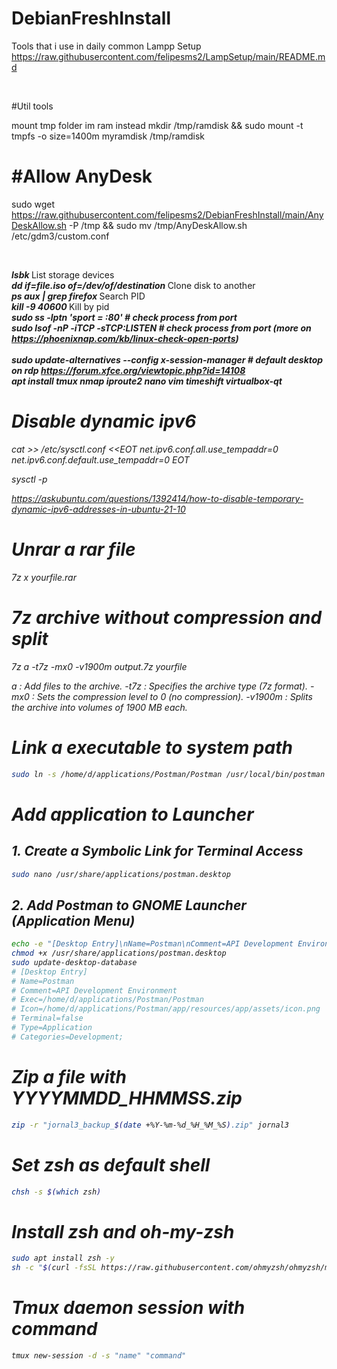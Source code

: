 # DebianFreshInstall
Tools that i use in daily common
Lampp Setup
https://raw.githubusercontent.com/felipesms2/LampSetup/main/README.md

<br>

#Util tools

mount tmp folder im ram instead
  mkdir /tmp/ramdisk  &&  sudo mount -t tmpfs -o size=1400m myramdisk /tmp/ramdisk
  
# #Allow AnyDesk

sudo wget https://raw.githubusercontent.com/felipesms2/DebianFreshInstall/main/AnyDeskAllow.sh -P /tmp && sudo mv /tmp/AnyDeskAllow.sh /etc/gdm3/custom.conf

<br>

<b><i> lsbk </b></i> List storage devices <br>
<b><i> dd if=file.iso of=/dev/of/destination </b></i> Clone disk to another <br>
<b><i> ps aux | grep firefox </b></i> Search PID <br>
<b><i> kill -9 40600 </b></i> Kill by pid <br>
<b><i> sudo ss -lptn 'sport = :80' # check process from port  <br>
<b><i> sudo lsof -nP -iTCP -sTCP:LISTEN # check process from port (more on https://phoenixnap.com/kb/linux-check-open-ports)  <br>
<br><i>sudo update-alternatives --config x-session-manager # default desktop on rdp https://forum.xfce.org/viewtopic.php?id=14108<i></b>
<br><i>apt install tmux nmap iproute2 nano vim timeshift virtualbox-qt<i></b>


# Disable dynamic ipv6

cat >> /etc/sysctl.conf <<EOT
net.ipv6.conf.all.use_tempaddr=0
net.ipv6.conf.default.use_tempaddr=0
EOT

sysctl -p

https://askubuntu.com/questions/1392414/how-to-disable-temporary-dynamic-ipv6-addresses-in-ubuntu-21-10

# Unrar a rar file

7z x yourfile.rar

# 7z archive without compression and split

 7z a -t7z -mx0 -v1900m output.7z yourfile

 a : Add files to the archive.
-t7z : Specifies the archive type (7z format).
-mx0 : Sets the compression level to 0 (no compression).
-v1900m : Splits the archive into volumes of 1900 MB each.

# Link a executable to system path

```bash
sudo ln -s /home/d/applications/Postman/Postman /usr/local/bin/postman
```

# Add application to Launcher

  ## 1. Create a Symbolic Link for Terminal Access

  ```bash
  sudo nano /usr/share/applications/postman.desktop
  ```
  ## 2. Add Postman to GNOME Launcher (Application Menu)

  ```bash
  echo -e "[Desktop Entry]\nName=Postman\nComment=API Development Environment\nExec=/home/d/applications/Postman/Postman\nIcon=/home/d/applications/Postman/app/resources/app/assets/icon.png\nTerminal=false\nType=Application\nCategories=Development;" > /usr/share/applications/postman.desktop
  chmod +x /usr/share/applications/postman.desktop
  sudo update-desktop-database
  # [Desktop Entry]
  # Name=Postman
  # Comment=API Development Environment
  # Exec=/home/d/applications/Postman/Postman
  # Icon=/home/d/applications/Postman/app/resources/app/assets/icon.png
  # Terminal=false
  # Type=Application
  # Categories=Development;
  ```

  # Zip a file with YYYYMMDD_HHMMSS.zip

  ```bash
  zip -r "jornal3_backup_$(date +%Y-%m-%d_%H_%M_%S).zip" jornal3
  ```

  # Set zsh as default shell

  ```bash
  chsh -s $(which zsh)
  ```

  # Install zsh and oh-my-zsh

  ```bash
  sudo apt install zsh -y
  sh -c "$(curl -fsSL https://raw.githubusercontent.com/ohmyzsh/ohmyzsh/master/tools/install.sh)"
  ```

  # Tmux daemon session with command

  ```bash
  tmux new-session -d -s "name" "command"
  ```
